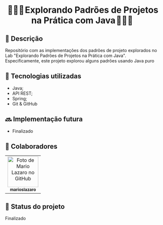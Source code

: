 

<h1 align="center"> 👨🏻‍💻 Explorando Padrões de Projetos na Prática com Java 👨🏻‍💻  </h1>

## :memo: Descrição
Repositório com as implementações dos padrões de projeto explorados no Lab "Explorando Padrões de Projetos na Prática com Java". Especificamente, este projeto explorou alguns padrões usando Java puro



## :wrench: Tecnologias utilizadas
* Java;
* API REST;
* Spring;
* Git & GitHub

## :soon: Implementação futura
* Finalizado

## :handshake: Colaboradores
<table>
  <tr>
    <td align="center">
      <a href="http://github.com/marioslazaro">
        <img src="https://avatars.githubusercontent.com/u/111144236?v=4" width="100px;" alt="Foto de Mario Lazaro no GitHub"/><br>
        <sub>
          <b>marioslazaro</b>
        </sub>
      </a>
    </td>
  </tr>
</table>


## :dart: Status do projeto
Finalizado
